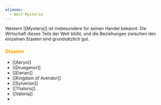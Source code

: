 ```yaml
---
aliases:
  - West-Mysteria
---
```

Western [[Mysteria]] ist insbesondere für seinen Handel bekannt. Die Wirtschaft dieses Teils der Welt blüht, und die Beziehungen zwischen den einzelnen Staaten sind grundsätzlich gut.
### <font color = "orange">Staaten</font>
- [[Aeryn]]
- [[Druegenor]]
- [[Elarian]]
- [[Kingdom of Avendor]]
- [[Sylverion]]
- [[Thaloris]]
- [[Valoria]]
- 